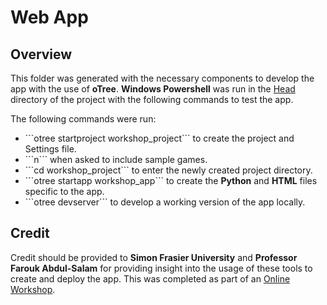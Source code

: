 # Web App

## Overview
This folder was generated with the necessary components to develop the app with the use of <b>oTree</b>.
<b>Windows Powershell</b> was run in the <a href = "https://github.com/Dipto9999/Data_Collection_App">Head</a> directory of the project with the following commands to test the app. 

The following commands were run:
<ul>
    <li>```otree startproject workshop_project``` to create the project and Settings file.</li>
    <li>```n``` when asked to include sample games.</li>
    <li>```cd workshop_project``` to enter the newly created project directory.</li>
    <li>```otree startapp workshop_app``` to create the <b>Python</b> and <b>HTML</b> files specific to the app.</li>
    <li>```otree devserver``` to develop a working version of the app locally.</li>
</ul>

## Credit
Credit should be provided to <b>Simon Frasier University</b> and <b>Professor Farouk Abdul-Salam</b> for providing
insight into the usage of these tools to create and deploy the app. This was completed as part of an 
<a href = "https://sites.google.com/view/farouk-abdul-salam/my-teaching-workshop/workshop?authuser=0">Online Workshop</a>.